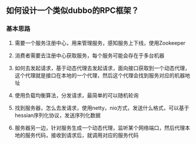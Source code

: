 ## 如何设计一个类似dubbo的RPC框架？

### 基本思路

1. 需要一个服务注册中心，用来管理服务，感知服务上下线，使用Zookeeper

2. 消费者需要去注册中心获取服务，每个服务可能会存在于多台机器

3. 如何去发起请求，基于动态代理去发起请求，面向接口获取到一个动态代理，这个代理就是接口在本地的一个代理，然后这个代理会找到服务对应的机器地址

4. 使用负载均衡算法，分发请求，最简单的可以随机轮询

5. 找到服务器，怎么去发请求，使用netty，nio方式，发送什么格式，可以基于hessian序列化协议，发送序列化数据

6. 服务器另一边，针对服务生成一个动态代理，监听某个网络端口，然后代理本地的服务代码，接收到请求后，就调用对应的服务代码

   